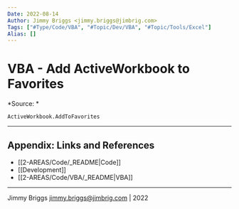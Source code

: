 ```yaml
---
Date: 2022-08-14
Author: Jimmy Briggs <jimmy.briggs@jimbrig.com>
Tags: ["#Type/Code/VBA", "#Topic/Dev/VBA", "#Topic/Tools/Excel"]
Alias: []
---
```


# VBA - Add ActiveWorkbook to Favorites

*Source: *

```vba
ActiveWorkbook.AddToFavorites
```

***

## Appendix: Links and References

- [[2-AREAS/Code/_README|Code]]
- [[Development]]
- [[2-AREAS/Code/VBA/_README|VBA]]

***

Jimmy Briggs <jimmy.briggs@jimbrig.com> | 2022